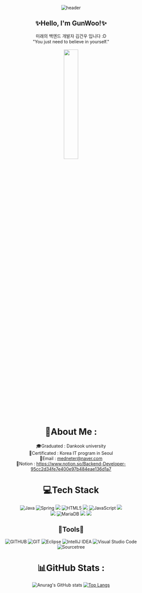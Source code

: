 <div align="center">


![header](https://capsule-render.vercel.app/api?type=waving&&color=0:EEFF00,100:a82da8&height=200&width=100%&section=header&text=GW&fontSize=60)<br>
<h2>✨Hello, I'm GunWoo!✨</h2>
미래의 백엔드 개발자 김건우 입니다 :D<br>
"You just need to believe in yourself." <br><br>
<img src="https://user-images.githubusercontent.com/98381511/177118622-fa4a4ed6-fa33-401a-a29e-743bc9349228.gif" width="30%">


<br>


 # 💫About Me :
🎓Graduated : Dankook university<br>
📜Certificated : Korea IT program in Seoul<br>
💌Email : medneter@naver.com<br>
👀Notion : https://www.notion.so/Backend-Developer-95cc2d34fe7e400e97b484eae136d1a7<br>




# 💻Tech Stack


![Java](https://img.shields.io/badge/java-%23ED8B00.svg?style=flat&logo=java&logoColor=white) 
![Spring](https://img.shields.io/badge/spring-%236DB33F.svg?style=flat&logo=spring&logoColor=white) 
<img src="https://img.shields.io/badge/Spring Boot-%236DB33F?style=flat&logo=Spring Boot&logoColor=white&"> 
![HTML5](https://img.shields.io/badge/html5-%23E34F26.svg?style=flat&logo=html5&logoColor=white) 
<img src="https://img.shields.io/badge/CSS3-1572B6?style=flat&logo=CSS3&logoColor=white"/></a>
![JavaScript](https://img.shields.io/badge/javascript-%23323330.svg?style=flat&logo=javascript&logoColor=%23F7DF1E)
<img src="https://img.shields.io/badge/jquery-0769AD?style=flat&logo=jquery&logoColor=white"><br>
<img src="https://img.shields.io/badge/MySQL-4479A1?style=flat&logo=MySQL&logoColor=white"/></a>
![MariaDB](https://img.shields.io/badge/MariaDB-003545?style=flat&logo=mariadb&logoColor=white) 
<img src="https://img.shields.io/badge/oracle-F80000?style=flat&logo=oracle&logoColor=white">
<img src="https://img.shields.io/badge/apache tomcat-F8DC75?style=flat&logo=apachetomcat&logoColor=white">




<h2>🎈Tools🎈</h2>


![GITHUB](https://img.shields.io/badge/github-181717.svg?style=flat&logo=github&logoColor=white)
![GIT](https://img.shields.io/badge/git-F05032.svg?style=flat&logo=git&logoColor=white)
![Eclipse](https://img.shields.io/badge/Eclipse-FE7A16.svg?style=flat&logo=Eclipse&logoColor=white)
![IntelliJ IDEA](https://img.shields.io/badge/IntelliJIDEA-000000.svg?style=flat&logo=intellij-idea&logoColor=white)
![Visual Studio Code](https://img.shields.io/badge/Visual%20Studio%20Code-0078d7.svg?style=flat&logo=visual-studio-code&logoColor=white)
![Sourcetree](https://img.shields.io/badge/Sourcetree-0052CC.svg?style=flat&logo=Sourcetree&logoColor=white)






# 📊GitHub Stats :
![Anurag's GitHub stats](https://github-readme-stats.vercel.app/api?username=KimGunWoo9595&theme=Gradient&show_icons=true)
[![Top Langs](https://github-readme-stats.vercel.app/api/top-langs/?username=KimGunWoo9595&layout=compact)](https://github.com/anuraghazra/github-readme-stats)
